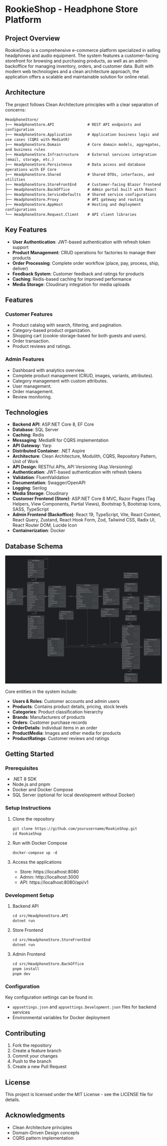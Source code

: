 # RookieShop - Headphone Store Platform

## Project Overview

RookieShop is a comprehensive e-commerce platform specialized in selling headphones and audio equipment. The system features a customer-facing storefront for browsing and purchasing products, as well as an admin backoffice for managing inventory, orders, and customer data. Built with modern web technologies and a clean architecture approach, the application offers a scalable and maintainable solution for online retail.

## Architecture

The project follows Clean Architecture principles with a clear separation of concerns:

```
HeadphoneStore/
├── HeadphoneStore.API               # REST API endpoints and configuration
├── HeadphoneStore.Application       # Application business logic and use cases (CQRS with MediatR)
├── HeadphoneStore.Domain            # Core domain models, aggregates, and business rules
├── HeadphoneStore.Infrastructure    # External services integration (email, storage, etc.)
├── HeadphoneStore.Persistence       # Data access and database operations with EF Core
├── HeadphoneStore.Shared            # Shared DTOs, interfaces, and utilities
├── HeadphoneStore.StoreFrontEnd     # Customer-facing Blazor frontend
├── HeadphoneStore.BackOffice        # Admin portal built with React
├── HeadphoneStore.ServiceDefaults   # Shared service configurations
├── HeadphoneStore.Proxy             # API gateway and routing
├── HeadphoneStore.AppHost           # Hosting and deployment configurations
└── HeadphoneStore.Request.Client    # API client libraries
```

## Key Features

- **User Authentication**: JWT-based authentication with refresh token support
- **Product Management**: CRUD operations for factories to manage their products
- **Order Processing**: Complete order workflow (place, pay, process, ship, deliver)
- **Feedback System**: Customer feedback and ratings for products
- **Caching**: Redis-based caching for improved performance
- **Media Storage**: Cloudinary integration for media uploads

## Features

### Customer Features
- Product catalog with search, filtering, and pagination.
- Category-based product organization.
- Shopping cart (cookie-storage-based for both guests and users).
- Order transaction.
- Product reviews and ratings.

### Admin Features
- Dashboard with analytics overview.
- Complete product management (CRUD, images, variants, attributes).
- Category management with custom attributes.
- User management.
- Order management.
- Review monitoring.

## Technologies

- **Backend API**: ASP.NET Core 8, EF Core
- **Database**: SQL Server
- **Caching**: Redis
- **Messaging**: MediatR for CQRS implementation
- **API Gateway**: Yarp
- **Distributed Container**: .NET Aspire
- **Architecture**: Clean Architecture, Modulith, CQRS, Repository Pattern, Unit of Work
- **API Design**: RESTful APIs, API Versioning (Asp.Versioning)
- **Authentication**: JWT-based authentication with refresh tokens
- **Validation**: FluentValidation
- **Documentation**: Swagger/OpenAPI
- **Logging**: Serilog
- **Media Storage**: Cloudinary
- **Customer Frontend (Store)**: ASP.NET Core 8 MVC, Razor Pages (Tag Helpers, View Components, Partial Views), Bootstrap 5, Bootstrap Icons, SASS, TypeScript
- **Admin Frontend (Backoffice)**: React 19, TypeScript, Vite, React Context, React Query, Zustand, React Hook Form, Zod, Tailwind CSS, Radix UI, React Router DOM, Lucide Icon
- **Containerization**: Docker

## Database Schema

![Relational Database Diagram](./assets/images/RelationalDB.png)

Core entities in the system include:

- **Users & Roles**: Customer accounts and admin users
- **Products**: Contains product details, pricing, stock levels
- **Categories**: Product classification hierarchy
- **Brands**: Manufacturers of products
- **Orders**: Customer purchase records
- **OrderDetails**: Individual items in an order
- **ProductMedia**: Images and other media for products
- **ProductRatings**: Customer reviews and ratings

## Getting Started

### Prerequisites
- .NET 8 SDK
- Node.js and pnpm
- Docker and Docker Compose
- SQL Server (optional for local development without Docker)

### Setup Instructions

1. Clone the repository
   ```
   git clone https://github.com/yourusername/RookieShop.git
   cd RookieShop
   ```

2. Run with Docker Compose
   ```
   docker-compose up -d
   ```

3. Access the applications
   - Store: https://localhost:8080
   - Admin: http://localhost:3000
   - API: https://localhost:8080/api/v1

### Development Setup

1. Backend API
   ```
   cd src/HeadphoneStore.API
   dotnet run
   ```

2. Store Frontend
   ```
   cd src/HeadphoneStore.StoreFrontEnd
   dotnet run
   ```

3. Admin Frontend
   ```
   cd src/HeadphoneStore.BackOffice
   pnpm install
   pnpm dev
   ```

### Configuration

Key configuration settings can be found in:
- `appsettings.json` and `appsettings.Development.json` files for backend services
- Environmental variables for Docker deployment

## Contributing

1. Fork the repository
2. Create a feature branch
3. Commit your changes
4. Push to the branch
5. Create a new Pull Request

## License

This project is licensed under the MIT License - see the LICENSE file for details.

## Acknowledgments

- Clean Architecture principles
- Domain-Driven Design concepts
- CQRS pattern implementation